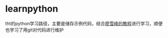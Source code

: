 # learnpython
tht的python学习路径，主要是储存示例代码，结合[廖雪峰的教程](https://www.liaoxuefeng.com/wiki/1016959663602400)进行学习，顺便也学习了用git对代码进行维护
